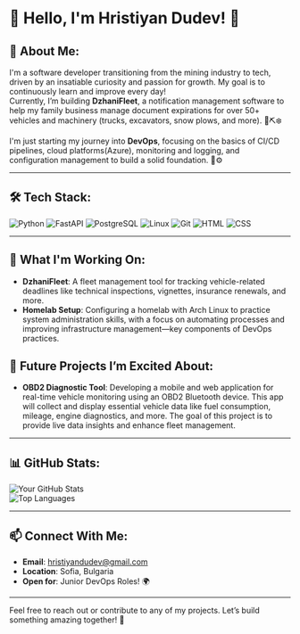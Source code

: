 # 🌟 Hello, I'm Hristiyan Dudev! 🌟  

## 🚀 About Me:
I'm a software developer transitioning from the mining industry to tech, driven by an insatiable curiosity and passion for growth. My goal is to continuously learn and improve every day!  
Currently, I’m building **DzhaniFleet**, a notification management software to help my family business manage document expirations for over 50+ vehicles and machinery (trucks, excavators, snow plows, and more). 🚛⛏️❄️

I'm just starting my journey into **DevOps**, focusing on the basics of CI/CD pipelines, cloud platforms(Azure), monitoring and logging, and configuration management to build a solid foundation. 🐧⚙️

---

## 🛠️ Tech Stack:
![Python](https://img.shields.io/badge/-Python-3776AB?logo=python&logoColor=white&style=flat)  ![FastAPI](https://img.shields.io/badge/-FastAPI-009688?logo=fastapi&logoColor=white&style=flat)  ![PostgreSQL](https://img.shields.io/badge/-PostgreSQL-4169E1?logo=postgresql&logoColor=white&style=flat)  ![Linux](https://img.shields.io/badge/-Linux-FCC624?logo=linux&logoColor=black&style=flat)  ![Git](https://img.shields.io/badge/-Git-F05032?logo=git&logoColor=white&style=flat)  ![HTML](https://img.shields.io/badge/-HTML-E34F26?logo=html5&logoColor=white&style=flat)  ![CSS](https://img.shields.io/badge/-CSS-1572B6?logo=css3&logoColor=white&style=flat)  

---

## 🌱 What I'm Working On:
- **DzhaniFleet**: A fleet management tool for tracking vehicle-related deadlines like technical inspections, vignettes, insurance renewals, and more.  
- **Homelab Setup**: Configuring a homelab with Arch Linux to practice system administration skills, with a focus on automating processes and improving infrastructure management—key components of DevOps practices.
## 🚀 Future Projects I’m Excited About:
- **OBD2 Diagnostic Tool**: Developing a mobile and web application for real-time vehicle monitoring using an OBD2 Bluetooth device. This app will collect and display essential vehicle data like fuel consumption, mileage, engine diagnostics, and more. The goal of this project is to provide live data insights and enhance fleet management.
  
---

## 📊 GitHub Stats:
![Your GitHub Stats](https://github-readme-stats.vercel.app/api?username=hristiyandudev55&show_icons=true&theme=radical)  
![Top Languages](https://github-readme-stats.vercel.app/api/top-langs/?username=hristiyandudev55&layout=compact&theme=radical)  

---

## 📫 Connect With Me:
- **Email**: hristiyandudev@gmail.com  
- **Location**: Sofia, Bulgaria  
- **Open for**: Junior DevOps Roles! 🌍  

---

Feel free to reach out or contribute to any of my projects. Let’s build something amazing together! 🚀
